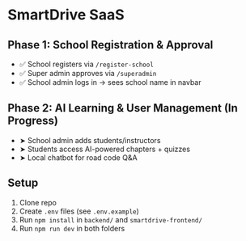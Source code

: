 # SmartDrive SaaS

## Phase 1: School Registration & Approval
- ✅ School registers via `/register-school`
- ✅ Super admin approves via `/superadmin`
- ✅ School admin logs in → sees school name in navbar

## Phase 2: AI Learning & User Management (In Progress)
- ➤ School admin adds students/instructors
- ➤ Students access AI-powered chapters + quizzes
- ➤ Local chatbot for road code Q&A

## Setup
1. Clone repo
2. Create `.env` files (see `.env.example`)
3. Run `npm install` in `backend/` and `smartdrive-frontend/`
4. Run `npm run dev` in both folders